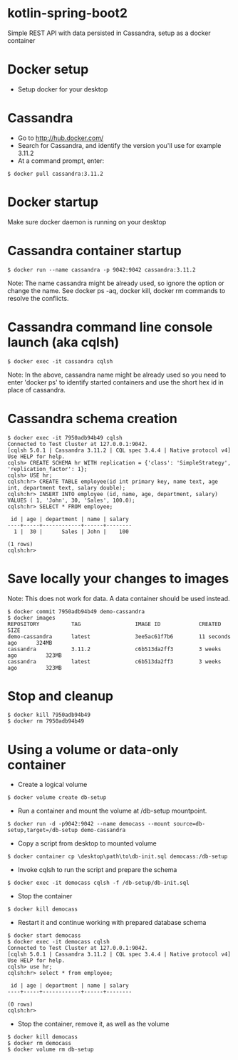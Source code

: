 # kotlin-spring-boot2
Simple REST API with data persisted in Cassandra, setup as a docker container

# Docker setup
- Setup docker for your desktop

# Cassandra
- Go to http://hub.docker.com/
- Search for Cassandra, and identify the version you'll use for example 3.11.2
- At a command prompt, enter:
```
$ docker pull cassandra:3.11.2
```
# Docker startup
Make sure docker daemon is running on your desktop

# Cassandra container startup
```
$ docker run --name cassandra -p 9042:9042 cassandra:3.11.2
```
Note: The name cassandra might be already used, so ignore the option or change the name. See docker ps -aq, docker kill, docker rm commands to resolve the conflicts.

# Cassandra command line console launch (aka cqlsh)
```
$ docker exec -it cassandra cqlsh
```
Note: In the above, cassandra name might be already used so you need to enter 'docker ps' to identify started containers and use the short hex id in place of cassandra.

# Cassandra schema creation
```
$ docker exec -it 7950adb94b49 cqlsh
Connected to Test Cluster at 127.0.0.1:9042.
[cqlsh 5.0.1 | Cassandra 3.11.2 | CQL spec 3.4.4 | Native protocol v4]
Use HELP for help.
cqlsh> CREATE SCHEMA hr WITH replication = {'class': 'SimpleStrategy', 'replication_factor': 1};
cqlsh> USE hr;
cqlsh:hr> CREATE TABLE employee(id int primary key, name text, age int, department text, salary double);
cqlsh:hr> INSERT INTO employee (id, name, age, department, salary) VALUES ( 1, 'John', 30, 'Sales', 100.0);
cqlsh:hr> SELECT * FROM employee;

 id | age | department | name | salary
----+-----+------------+------+--------
  1 |  30 |      Sales | John |    100

(1 rows)
cqlsh:hr>
```

# Save locally your changes to images
Note: This does not work for data. A data container should be used instead.
```
$ docker commit 7950adb94b49 demo-cassandra
$ docker images
REPOSITORY          TAG                 IMAGE ID            CREATED             SIZE
demo-cassandra      latest              3ee5ac61f7b6        11 seconds ago      324MB
cassandra           3.11.2              c6b513da2ff3        3 weeks ago         323MB
cassandra           latest              c6b513da2ff3        3 weeks ago         323MB
```

# Stop and cleanup
```
$ docker kill 7950adb94b49
$ docker rm 7950adb94b49
```
# Using a volume or data-only container
- Create a logical volume
```
$ docker volume create db-setup
```
- Run a container and mount the volume at /db-setup mountpoint.
```
$ docker run -d -p9042:9042 --name democass --mount source=db-setup,target=/db-setup demo-cassandra
```
- Copy a script from desktop to mounted volume
```
$ docker container cp \desktop\path\to\db-init.sql democass:/db-setup
```
- Invoke cqlsh to run the script and prepare the schema
```
$ docker exec -it democass cqlsh -f /db-setup/db-init.sql
```
- Stop the container
```
$ docker kill democass
```
- Restart it and continue working with prepared database schema
```
$ docker start democass
$ docker exec -it democass cqlsh
Connected to Test Cluster at 127.0.0.1:9042.
[cqlsh 5.0.1 | Cassandra 3.11.2 | CQL spec 3.4.4 | Native protocol v4]
Use HELP for help.
cqlsh> use hr;
cqlsh:hr> select * from employee;

 id | age | department | name | salary
----+-----+------------+------+--------

(0 rows)
cqlsh:hr>
```
- Stop the container, remove it, as well as the volume
```
$ docker kill democass
$ docker rm democass
$ docker volume rm db-setup
```
